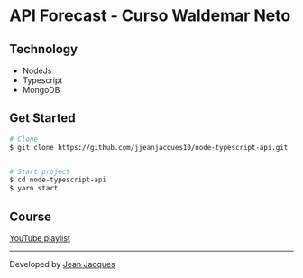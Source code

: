 # API Forecast - Curso Waldemar Neto

## Technology 

- NodeJs
- Typescript 
- MongoDB

## Get Started 

```bash
# Clone
$ git clone https://github.com/jjeanjacques10/node-typescript-api.git


# Start project
$ cd node-typescript-api
$ yarn start
```

## Course

[YouTube playlist](https://www.youtube.com/playlist?list=PLz_YTBuxtxt6_Zf1h-qzNsvVt46H8ziKh)

---
Developed by [Jean Jacques](https://github.com/jjeanjacques10/)